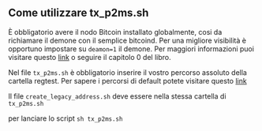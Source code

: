 ## Come utilizzare tx_p2ms.sh

È obbligatorio avere il nodo Bitcoin installato globalmente, cosi da richiamare il demone con il semplice bitcoind. 
Per una migliore visibilità è opportuno impostare su `deamon=1` il demone. 
Per maggiori informazioni puoi visitare questo [link](https://www.corsobitcoin.com/imparare-bitcoin/) o seguire il capitolo 0 del libro.

Nel file `tx_p2ms.sh` è obbligatorio inserire il vostro percorso assoluto della cartella regtest.
Per sapere i percorsi di default potete visitare questo [link](https://en.bitcoin.it/wiki/Data_directory)

Il file `create_legacy_address.sh` deve essere nella stessa cartella di `tx_p2ms.sh`

per lanciare lo script `sh tx_p2ms.sh`
